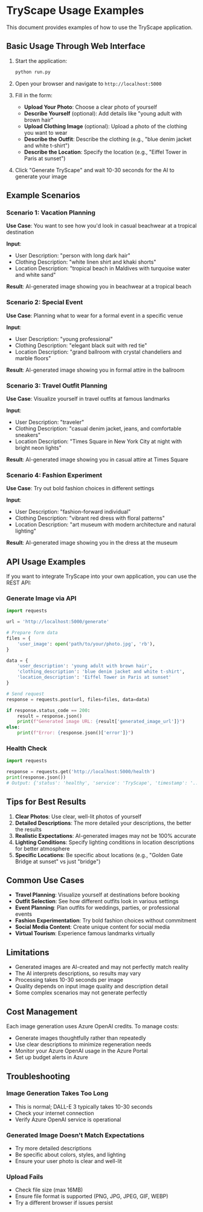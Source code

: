 # TryScape Usage Examples

This document provides examples of how to use the TryScape application.

## Basic Usage Through Web Interface

1. Start the application:
   ```bash
   python run.py
   ```

2. Open your browser and navigate to `http://localhost:5000`

3. Fill in the form:
   - **Upload Your Photo**: Choose a clear photo of yourself
   - **Describe Yourself** (optional): Add details like "young adult with brown hair"
   - **Upload Clothing Image** (optional): Upload a photo of the clothing you want to wear
   - **Describe the Outfit**: Describe the clothing (e.g., "blue denim jacket and white t-shirt")
   - **Describe the Location**: Specify the location (e.g., "Eiffel Tower in Paris at sunset")

4. Click "Generate TryScape" and wait 10-30 seconds for the AI to generate your image

## Example Scenarios

### Scenario 1: Vacation Planning
**Use Case**: You want to see how you'd look in casual beachwear at a tropical destination

**Input**:
- User Description: "person with long dark hair"
- Clothing Description: "white linen shirt and khaki shorts"
- Location Description: "tropical beach in Maldives with turquoise water and white sand"

**Result**: AI-generated image showing you in beachwear at a tropical beach

### Scenario 2: Special Event
**Use Case**: Planning what to wear for a formal event in a specific venue

**Input**:
- User Description: "young professional"
- Clothing Description: "elegant black suit with red tie"
- Location Description: "grand ballroom with crystal chandeliers and marble floors"

**Result**: AI-generated image showing you in formal attire in the ballroom

### Scenario 3: Travel Outfit Planning
**Use Case**: Visualize yourself in travel outfits at famous landmarks

**Input**:
- User Description: "traveler"
- Clothing Description: "casual denim jacket, jeans, and comfortable sneakers"
- Location Description: "Times Square in New York City at night with bright neon lights"

**Result**: AI-generated image showing you in casual attire at Times Square

### Scenario 4: Fashion Experiment
**Use Case**: Try out bold fashion choices in different settings

**Input**:
- User Description: "fashion-forward individual"
- Clothing Description: "vibrant red dress with floral patterns"
- Location Description: "art museum with modern architecture and natural lighting"

**Result**: AI-generated image showing you in the dress at the museum

## API Usage Examples

If you want to integrate TryScape into your own application, you can use the REST API:

### Generate Image via API

```python
import requests

url = 'http://localhost:5000/generate'

# Prepare form data
files = {
    'user_image': open('path/to/your/photo.jpg', 'rb'),
}

data = {
    'user_description': 'young adult with brown hair',
    'clothing_description': 'blue denim jacket and white t-shirt',
    'location_description': 'Eiffel Tower in Paris at sunset'
}

# Send request
response = requests.post(url, files=files, data=data)

if response.status_code == 200:
    result = response.json()
    print(f"Generated image URL: {result['generated_image_url']}")
else:
    print(f"Error: {response.json()['error']}")
```

### Health Check

```python
import requests

response = requests.get('http://localhost:5000/health')
print(response.json())
# Output: {'status': 'healthy', 'service': 'TryScape', 'timestamp': '...'}
```

## Tips for Best Results

1. **Clear Photos**: Use clear, well-lit photos of yourself
2. **Detailed Descriptions**: The more detailed your descriptions, the better the results
3. **Realistic Expectations**: AI-generated images may not be 100% accurate
4. **Lighting Conditions**: Specify lighting conditions in location descriptions for better atmosphere
5. **Specific Locations**: Be specific about locations (e.g., "Golden Gate Bridge at sunset" vs just "bridge")

## Common Use Cases

- **Travel Planning**: Visualize yourself at destinations before booking
- **Outfit Selection**: See how different outfits look in various settings
- **Event Planning**: Plan outfits for weddings, parties, or professional events
- **Fashion Experimentation**: Try bold fashion choices without commitment
- **Social Media Content**: Create unique content for social media
- **Virtual Tourism**: Experience famous landmarks virtually

## Limitations

- Generated images are AI-created and may not perfectly match reality
- The AI interprets descriptions, so results may vary
- Processing takes 10-30 seconds per image
- Quality depends on input image quality and description detail
- Some complex scenarios may not generate perfectly

## Cost Management

Each image generation uses Azure OpenAI credits. To manage costs:
- Generate images thoughtfully rather than repeatedly
- Use clear descriptions to minimize regeneration needs
- Monitor your Azure OpenAI usage in the Azure Portal
- Set up budget alerts in Azure

## Troubleshooting

### Image Generation Takes Too Long
- This is normal; DALL-E 3 typically takes 10-30 seconds
- Check your internet connection
- Verify Azure OpenAI service is operational

### Generated Image Doesn't Match Expectations
- Try more detailed descriptions
- Be specific about colors, styles, and lighting
- Ensure your user photo is clear and well-lit

### Upload Fails
- Check file size (max 16MB)
- Ensure file format is supported (PNG, JPG, JPEG, GIF, WEBP)
- Try a different browser if issues persist

